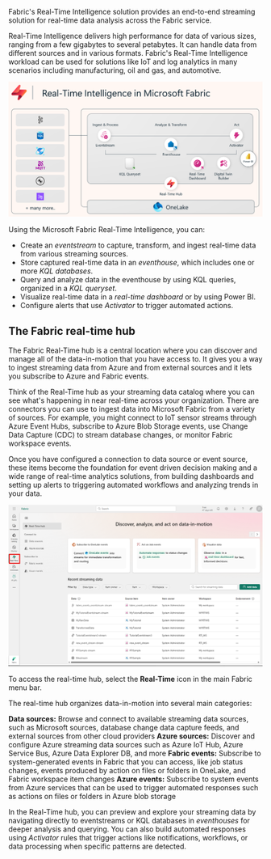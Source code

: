 Fabric's Real-Time Intelligence solution provides an end-to-end streaming solution for real-time data analysis across the Fabric service.

Real-Time Intelligence delivers high performance for data of various sizes, ranging from a few gigabytes to several petabytes. It can handle data from different sources and in various formats. Fabric's Real-Time Intelligence workload can be used for solutions like IoT and log analytics in many scenarios including manufacturing, oil and gas, and automotive.

 ![Diagram of Fabric Real-Time Intelligence capabilities.](../media/real-time-intelligence-core.png)

Using the Microsoft Fabric Real-Time Intelligence, you can:

- Create an *eventstream* to capture, transform, and ingest real-time data from various streaming sources.
- Store captured real-time data in an *eventhouse*, which includes one or more *KQL databases*.
- Query and analyze data in the eventhouse by using KQL queries, organized in a *KQL queryset*.
- Visualize real-time data in a *real-time dashboard* or by using Power BI.
- Configure alerts that use *Activator* to trigger automated actions.

## The Fabric real-time hub

The Fabric Real-Time hub is a central location where you can discover and manage all of the data-in-motion that you have access to. It gives you a way to ingest streaming data from Azure and from external sources and it lets you subscribe to Azure and Fabric events.

Think of the Real-Time hub as your streaming data catalog where you can see what's happening in near real-time across your organization. There are connectors you can use to ingest data into Microsoft Fabric from a variety of sources. For example, you might connect to IoT sensor streams through Azure Event Hubs, subscribe to Azure Blob Storage events, use Change Data Capture (CDC) to stream database changes, or monitor Fabric workspace events.

Once you have configured a connection to data source or event source, these items become the foundation for event driven decision making and a wide range of real-time analytics solutions, from building dashboards and setting up alerts to triggering automated workflows and analyzing trends in your data.

![Screenshot of Microsoft Fabric Real-Time hub.](../media/real-time-hub.png)

To access the real-time hub, select the **Real-Time** icon in the main Fabric menu bar.

The real-time hub organizes data-in-motion into several main categories:

**Data sources:** Browse and connect to available streaming data sources, such as Microsoft sources, database change data capture feeds, and external sources from other cloud providers
**Azure sources:** Discover and configure Azure streaming data sources such as Azure IoT Hub, Azure Service Bus, Azure Data Explorer DB, and more
**Fabric events:** Subscribe to system-generated events in Fabric that you can access, like job status changes, events produced by action on files or folders in OneLake, and Fabric workspace item changes
**Azure events:** Subscribe to system events from Azure services that can be used to trigger automated responses such as actions on files or folders in Azure blob storage

In the Real-Time hub, you can preview and explore your streaming data by navigating directly to eventstreams or KQL databases in *eventhouses* for deeper analysis and querying. You can also build automated responses using *Activator* rules that trigger actions like notifications, workflows, or data processing when specific patterns are detected.